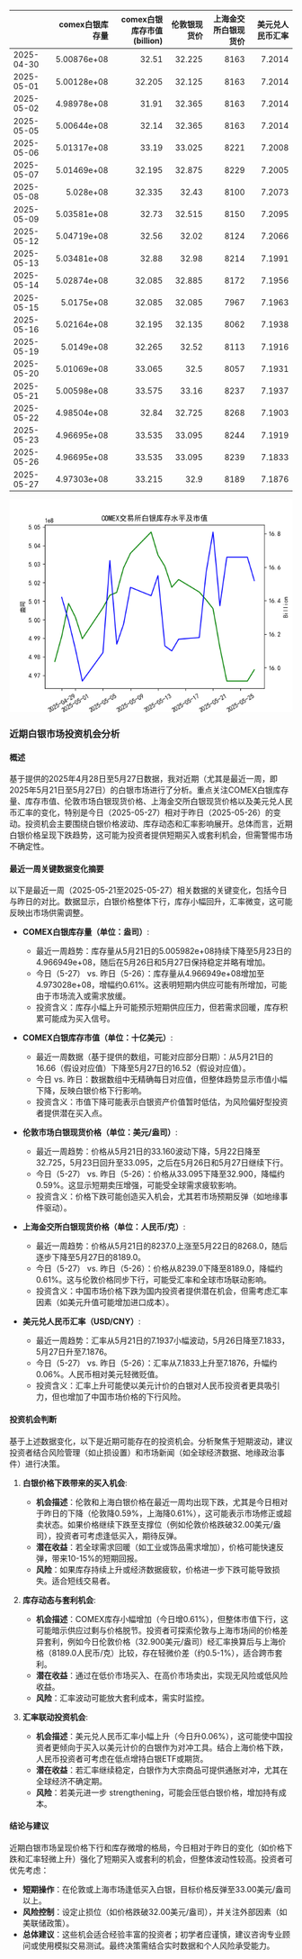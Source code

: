 |            |   comex白银库存量 |   comex白银库存市值(billion) |   伦敦银现货价 |   上海金交所白银现货价 |   美元兑人民币汇率 |
|:-----------|------------------:|-----------------------------:|---------------:|-----------------------:|-------------------:|
| 2025-04-30 |       5.00876e+08 |                       32.51  |         32.225 |                   8163 |             7.2014 |
| 2025-05-01 |       5.00128e+08 |                       32.205 |         32.125 |                   8163 |             7.2014 |
| 2025-05-02 |       4.98978e+08 |                       31.91  |         32.365 |                   8163 |             7.2014 |
| 2025-05-05 |       5.00644e+08 |                       32.14  |         32.365 |                   8163 |             7.2014 |
| 2025-05-06 |       5.01317e+08 |                       33.19  |         33.025 |                   8221 |             7.2008 |
| 2025-05-07 |       5.01469e+08 |                       32.195 |         32.875 |                   8229 |             7.2005 |
| 2025-05-08 |       5.028e+08   |                       32.335 |         32.43  |                   8100 |             7.2073 |
| 2025-05-09 |       5.03581e+08 |                       32.73  |         32.515 |                   8150 |             7.2095 |
| 2025-05-12 |       5.04719e+08 |                       32.56  |         32.02  |                   8124 |             7.2066 |
| 2025-05-13 |       5.03481e+08 |                       32.88  |         32.98  |                   8214 |             7.1991 |
| 2025-05-14 |       5.02874e+08 |                       32.085 |         32.885 |                   8172 |             7.1956 |
| 2025-05-15 |       5.0175e+08  |                       32.085 |         32.085 |                   7967 |             7.1963 |
| 2025-05-16 |       5.02164e+08 |                       32.195 |         32.135 |                   8062 |             7.1938 |
| 2025-05-19 |       5.0149e+08  |                       32.265 |         32.52  |                   8113 |             7.1916 |
| 2025-05-20 |       5.01069e+08 |                       33.065 |         32.5   |                   8057 |             7.1931 |
| 2025-05-21 |       5.00598e+08 |                       33.575 |         33.16  |                   8237 |             7.1937 |
| 2025-05-22 |       4.98504e+08 |                       32.84  |         32.725 |                   8268 |             7.1903 |
| 2025-05-23 |       4.96695e+08 |                       33.535 |         33.095 |                   8244 |             7.1919 |
| 2025-05-26 |       4.96695e+08 |                       33.535 |         33.095 |                   8239 |             7.1833 |
| 2025-05-27 |       4.97303e+08 |                       33.215 |         32.9   |                   8189 |             7.1876 |

![图](silver.png)

### 近期白银市场投资机会分析

#### 概述
基于提供的2025年4月28日至5月27日数据，我对近期（尤其是最近一周，即2025年5月21日至5月27日）的白银市场进行了分析。重点关注COMEX白银库存量、库存市值、伦敦市场白银现货价格、上海金交所白银现货价格以及美元兑人民币汇率的变化，特别是今日（2025-05-27）相对于昨日（2025-05-26）的变动。投资机会主要围绕白银价格波动、库存动态和汇率影响展开。总体而言，近期白银价格呈现下跌趋势，这可能为投资者提供短期买入或套利机会，但需警惕市场不确定性。

#### 最近一周关键数据变化摘要
以下是最近一周（2025-05-21至2025-05-27）相关数据的关键变化，包括今日与昨日的对比。数据显示，白银价格整体下行，库存小幅回升，汇率微变，这可能反映出市场供需调整。

- **COMEX白银库存量（单位：盎司）**:
  - 最近一周趋势：库存量从5月21日的5.005982e+08持续下降至5月23日的4.966949e+08，随后在5月26日和5月27日保持稳定并略有增加。
  - 今日（5-27） vs. 昨日（5-26）：库存量从4.966949e+08增加至4.973028e+08，增幅约0.61%。这表明短期内供应可能有所增加，可能由于市场流入或需求放缓。
  - 投资含义：库存小幅上升可能预示短期供应压力，但若需求回暖，库存积累可能成为买入信号。

- **COMEX白银库存市值（单位：十亿美元）**:
  - 最近一周数据（基于提供的数组，可能对应部分日期）：从5月21日的16.66（假设对应值）下降至5月27日的16.52（假设对应值）。
  - 今日 vs. 昨日：数据数组中无精确每日对应值，但整体趋势显示市值小幅下降，反映白银价格下行影响。
  - 投资含义：市值下降可能表示白银资产价值暂时低估，为风险偏好型投资者提供潜在买入点。

- **伦敦市场白银现货价格（单位：美元/盎司）**:
  - 最近一周趋势：价格从5月21日的33.160波动下降，5月22日降至32.725，5月23日回升至33.095，之后在5月26日和5月27日继续下行。
  - 今日（5-27） vs. 昨日（5-26）：价格从33.095下降至32.900，降幅约0.59%。这显示短期卖压增强，可能受全球需求疲软影响。
  - 投资含义：价格下跌可能创造买入机会，尤其若市场预期反弹（如地缘事件驱动）。

- **上海金交所白银现货价格（单位：人民币/克）**:
  - 最近一周趋势：价格从5月21日的8237.0上涨至5月22日的8268.0，随后逐步下降至5月27日的8189.0。
  - 今日（5-27） vs. 昨日（5-26）：价格从8239.0下降至8189.0，降幅约0.61%。这与伦敦价格同步下行，可能受汇率和全球市场联动影响。
  - 投资含义：中国市场价格下跌为国内投资者提供潜在机会，但需考虑汇率因素（如美元升值可能增加进口成本）。

- **美元兑人民币汇率（USD/CNY）**:
  - 最近一周趋势：汇率从5月21日的7.1937小幅波动，5月26日降至7.1833，5月27日升至7.1876。
  - 今日（5-27） vs. 昨日（5-26）：汇率从7.1833上升至7.1876，升幅约0.06%。人民币相对美元轻微贬值。
  - 投资含义：汇率上升可能使以美元计价的白银对人民币投资者更具吸引力，但也增加了中国市场价格的下行风险。

#### 投资机会判断
基于上述数据变化，以下是近期可能存在的投资机会。分析聚焦于短期波动，建议投资者结合风险管理（如止损设置）和市场新闻（如全球经济数据、地缘政治事件）进行决策。

1. **白银价格下跌带来的买入机会**:
   - **机会描述**：伦敦和上海白银价格在最近一周均出现下跌，尤其是今日相对于昨日的下降（伦敦降0.59%，上海降0.61%），这可能表示市场修正或超卖状态。如果价格继续下跌至支撑位（例如伦敦价格跌破32.00美元/盎司），投资者可考虑逢低买入，期待反弹。
   - **潜在收益**：若全球需求回暖（如工业或饰品需求增加），价格可能快速反弹，带来10-15%的短期回报。
   - **风险**：如果库存持续上升或经济数据疲软，价格进一步下跌可能导致损失。适合短线交易者。

2. **库存动态与套利机会**:
   - **机会描述**：COMEX库存小幅增加（今日增0.61%），但整体市值下行，这可能暗示供应过剩与价格脱节。投资者可探索伦敦与上海市场间的价格差异套利，例如今日伦敦价格（32.900美元/盎司）经汇率换算后与上海价格（8189.0人民币/克）比较，存在轻微价差（约0.5-1%），适合跨市套利。
   - **潜在收益**：通过在低价市场买入、在高价市场卖出，实现无风险或低风险收益。
   - **风险**：汇率波动可能放大套利成本，需实时监控。

3. **汇率联动投资机会**:
   - **机会描述**：美元兑人民币汇率小幅上升（今日升0.06%），这可能使中国投资者更倾向于买入以美元计价的白银作为对冲工具。结合上海价格下跌，人民币投资者可考虑在低点增持白银ETF或期货。
   - **潜在收益**：若汇率继续稳定，白银作为大宗商品可提供通胀对冲，尤其在全球经济不确定期。
   - **风险**：若美元进一步 strengthening，可能会压低白银价格，增加持有成本。

#### 结论与建议
近期白银市场呈现价格下行和库存微增的格局，今日相对于昨日的变化（如价格下跌和汇率轻微上升）强化了短期买入或套利的机会，但整体波动性较高。投资者可优先考虑：
- **短期操作**：在伦敦或上海市场逢低买入白银，目标价格反弹至33.00美元/盎司以上。
- **风险控制**：设定止损位（如价格跌破32.00美元/盎司），并关注外部因素（如美联储政策）。
- **总体建议**：这些机会适合经验丰富的投资者；初学者应谨慎，建议咨询专业顾问或使用模拟交易测试。最终决策需结合实时数据和个人风险承受能力。